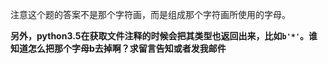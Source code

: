 注意这个题的答案不是那个字符画，而是组成那个字符画所使用的字母。

**另外，python3.5在获取文件注释的时候会把其类型也返回出来，比如`b'*'`。谁知道怎么把那个字母b去掉啊？求留言告知或者发我邮件**
